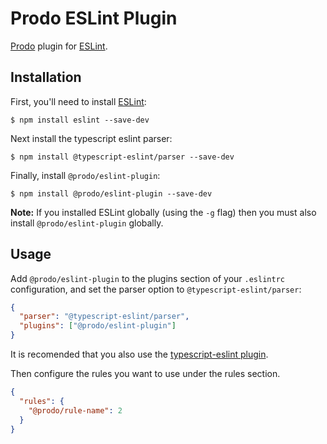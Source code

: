 # Prodo ESLint Plugin

[Prodo](https://prodo.dev) plugin for [ESLint](https://eslint.org/).

## Installation

First, you'll need to install [ESLint](http://eslint.org):

```
$ npm install eslint --save-dev
```

Next install the typescript eslint parser:

```
$ npm install @typescript-eslint/parser --save-dev
```

Finally, install `@prodo/eslint-plugin`:

```
$ npm install @prodo/eslint-plugin --save-dev
```

**Note:** If you installed ESLint globally (using the `-g` flag) then you must
also install `@prodo/eslint-plugin` globally.

## Usage

Add `@prodo/eslint-plugin` to the plugins section of your `.eslintrc`
configuration, and set the parser option to `@typescript-eslint/parser`:

```json
{
  "parser": "@typescript-eslint/parser",
  "plugins": ["@prodo/eslint-plugin"]
}
```

It is recomended that you also use the [typescript-eslint
plugin](https://github.com/typescript-eslint/typescript-eslint).

Then configure the rules you want to use under the rules section.

```json
{
  "rules": {
    "@prodo/rule-name": 2
  }
}
```
